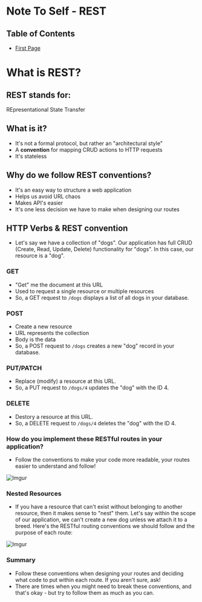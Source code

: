 # Note To Self - REST

## Table of Contents
  - [First Page](https://github.com/timurcatakli/note-to-self)
  





# What is REST?

## REST stands for:
REpresentational
State
Transfer

## What is it?
- It's not a formal protocol, but rather an "architectural style"
- A **convention** for mapping CRUD actions to HTTP requests
- It's stateless

## Why do we follow REST conventions?
- It's an easy way to structure a web application
- Helps us avoid URL chaos
- Makes API's easier
- It's one less decision we have to make when designing our routes

## HTTP Verbs & REST convention
- Let's say we have a collection of "dogs". Our application has full CRUD (Create, Read, Update, Delete) functionality for "dogs". In this case, our resource is a "dog". 

### GET
- "Get" me the document at this URL
- Used to request a single resource or multiple resources
- So, a GET request to `/dogs` displays a list of all dogs in your database.

### POST
- Create a new resource
- URL represents the collection
- Body is the data
- So, a POST request to `/dogs` creates a new "dog" record in your database.

### PUT/PATCH
- Replace (modify) a resource at this URL.
- So, a PUT request to `/dogs/4` updates the "dog" with the ID 4. 

### DELETE
- Destory a resource at this URL.
- So, a DELETE request to `/dogs/4` deletes the "dog" with the ID 4.

### How do you implement these RESTful routes in your application?
- Follow the conventions to make your code more readable, your routes easier to understand and follow!

![Imgur](http://i.imgur.com/0Zu9rHR.png)

### Nested Resources
- If you have a resource that can't exist without belonging to another resource, then it makes sense to "nest" them. Let's say within the scope of our application, we can't create a new dog unless we attach it to a breed. Here's the RESTful routing conventions we should follow and the purpose of each route:

![Imgur](http://i.imgur.com/pv2oTyv.png)

### Summary
- Follow these conventions when designing your routes and deciding what code to put within each route. If you aren't sure, ask!
- There are times when you might need to break these conventions, and that's okay - but try to follow them as much as you can.
